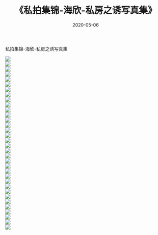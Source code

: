 ﻿---
layout: post
title:  《私拍集锦-海欣-私房之诱写真集》
date:   2020-05-06
img: http://imgx.orgx.ga/漏D/网络美图/2020/私拍集锦-海欣-私房之诱写真集/000.jpg
categories: [美女, 清纯, 唯美]
---

私拍集锦-海欣-私房之诱写真集

  ![](http://imgx.orgx.ga/漏D/网络美图/2020/私拍集锦-海欣-私房之诱写真集/001.jpg) <br> ![](http://imgx.orgx.ga/漏D/网络美图/2020/私拍集锦-海欣-私房之诱写真集/002.jpg) <br> ![](http://imgx.orgx.ga/漏D/网络美图/2020/私拍集锦-海欣-私房之诱写真集/003.jpg) <br> ![](http://imgx.orgx.ga/漏D/网络美图/2020/私拍集锦-海欣-私房之诱写真集/004.jpg) <br> ![](http://imgx.orgx.ga/漏D/网络美图/2020/私拍集锦-海欣-私房之诱写真集/005.jpg) <br> ![](http://imgx.orgx.ga/漏D/网络美图/2020/私拍集锦-海欣-私房之诱写真集/006.jpg) <br> ![](http://imgx.orgx.ga/漏D/网络美图/2020/私拍集锦-海欣-私房之诱写真集/007.jpg) <br> ![](http://imgx.orgx.ga/漏D/网络美图/2020/私拍集锦-海欣-私房之诱写真集/008.jpg) <br> ![](http://imgx.orgx.ga/漏D/网络美图/2020/私拍集锦-海欣-私房之诱写真集/009.jpg) <br> ![](http://imgx.orgx.ga/漏D/网络美图/2020/私拍集锦-海欣-私房之诱写真集/010.jpg) <br> ![](http://imgx.orgx.ga/漏D/网络美图/2020/私拍集锦-海欣-私房之诱写真集/011.jpg) <br> ![](http://imgx.orgx.ga/漏D/网络美图/2020/私拍集锦-海欣-私房之诱写真集/012.jpg) <br> ![](http://imgx.orgx.ga/漏D/网络美图/2020/私拍集锦-海欣-私房之诱写真集/013.jpg) <br> ![](http://imgx.orgx.ga/漏D/网络美图/2020/私拍集锦-海欣-私房之诱写真集/014.jpg) <br> ![](http://imgx.orgx.ga/漏D/网络美图/2020/私拍集锦-海欣-私房之诱写真集/015.jpg) <br> ![](http://imgx.orgx.ga/漏D/网络美图/2020/私拍集锦-海欣-私房之诱写真集/016.jpg) <br> ![](http://imgx.orgx.ga/漏D/网络美图/2020/私拍集锦-海欣-私房之诱写真集/017.jpg) <br> ![](http://imgx.orgx.ga/漏D/网络美图/2020/私拍集锦-海欣-私房之诱写真集/018.jpg) <br> ![](http://imgx.orgx.ga/漏D/网络美图/2020/私拍集锦-海欣-私房之诱写真集/019.jpg) <br> ![](http://imgx.orgx.ga/漏D/网络美图/2020/私拍集锦-海欣-私房之诱写真集/020.jpg) <br> ![](http://imgx.orgx.ga/漏D/网络美图/2020/私拍集锦-海欣-私房之诱写真集/021.jpg) <br> ![](http://imgx.orgx.ga/漏D/网络美图/2020/私拍集锦-海欣-私房之诱写真集/022.jpg) <br> ![](http://imgx.orgx.ga/漏D/网络美图/2020/私拍集锦-海欣-私房之诱写真集/023.jpg) <br> ![](http://imgx.orgx.ga/漏D/网络美图/2020/私拍集锦-海欣-私房之诱写真集/024.jpg) <br> ![](http://imgx.orgx.ga/漏D/网络美图/2020/私拍集锦-海欣-私房之诱写真集/025.jpg) <br> ![](http://imgx.orgx.ga/漏D/网络美图/2020/私拍集锦-海欣-私房之诱写真集/026.jpg) <br> ![](http://imgx.orgx.ga/漏D/网络美图/2020/私拍集锦-海欣-私房之诱写真集/027.jpg) <br> ![](http://imgx.orgx.ga/漏D/网络美图/2020/私拍集锦-海欣-私房之诱写真集/028.jpg) <br> ![](http://imgx.orgx.ga/漏D/网络美图/2020/私拍集锦-海欣-私房之诱写真集/029.jpg) <br> ![](http://imgx.orgx.ga/漏D/网络美图/2020/私拍集锦-海欣-私房之诱写真集/030.jpg) <br> ![](http://imgx.orgx.ga/漏D/网络美图/2020/私拍集锦-海欣-私房之诱写真集/031.jpg) <br> ![](http://imgx.orgx.ga/漏D/网络美图/2020/私拍集锦-海欣-私房之诱写真集/032.jpg) <br> ![](http://imgx.orgx.ga/漏D/网络美图/2020/私拍集锦-海欣-私房之诱写真集/033.jpg) <br> ![](http://imgx.orgx.ga/漏D/网络美图/2020/私拍集锦-海欣-私房之诱写真集/034.jpg) <br>